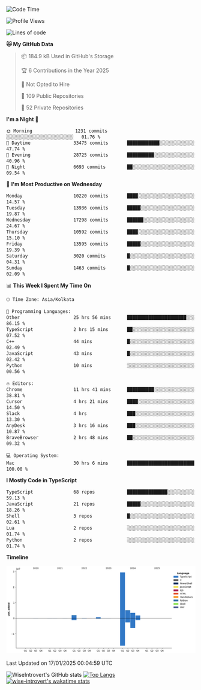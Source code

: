 <!--START_SECTION:waka-->
![Code Time](http://img.shields.io/badge/Code%20Time-2%2C129%20hrs%2042%20mins-blue)

![Profile Views](http://img.shields.io/badge/Profile%20Views-0-blue)

![Lines of code](https://img.shields.io/badge/From%20Hello%20World%20I%27ve%20Written-42.6%20million%20lines%20of%20code-blue)

**🐱 My GitHub Data** 

> 📦 184.9 kB Used in GitHub's Storage 
 > 
> 🏆 6 Contributions in the Year 2025
 > 
> 🚫 Not Opted to Hire
 > 
> 📜 109 Public Repositories 
 > 
> 🔑 52 Private Repositories 
 > 
**I'm a Night 🦉** 

```text
🌞 Morning                1231 commits        ░░░░░░░░░░░░░░░░░░░░░░░░░   01.76 % 
🌆 Daytime                33475 commits       ████████████░░░░░░░░░░░░░   47.74 % 
🌃 Evening                28725 commits       ██████████░░░░░░░░░░░░░░░   40.96 % 
🌙 Night                  6693 commits        ██░░░░░░░░░░░░░░░░░░░░░░░   09.54 % 
```
📅 **I'm Most Productive on Wednesday** 

```text
Monday                   10220 commits       ████░░░░░░░░░░░░░░░░░░░░░   14.57 % 
Tuesday                  13936 commits       █████░░░░░░░░░░░░░░░░░░░░   19.87 % 
Wednesday                17298 commits       ██████░░░░░░░░░░░░░░░░░░░   24.67 % 
Thursday                 10592 commits       ████░░░░░░░░░░░░░░░░░░░░░   15.10 % 
Friday                   13595 commits       █████░░░░░░░░░░░░░░░░░░░░   19.39 % 
Saturday                 3020 commits        █░░░░░░░░░░░░░░░░░░░░░░░░   04.31 % 
Sunday                   1463 commits        █░░░░░░░░░░░░░░░░░░░░░░░░   02.09 % 
```


📊 **This Week I Spent My Time On** 

```text
🕑︎ Time Zone: Asia/Kolkata

💬 Programming Languages: 
Other                    25 hrs 56 mins      ██████████████████████░░░   86.15 % 
TypeScript               2 hrs 15 mins       ██░░░░░░░░░░░░░░░░░░░░░░░   07.52 % 
C++                      44 mins             █░░░░░░░░░░░░░░░░░░░░░░░░   02.49 % 
JavaScript               43 mins             █░░░░░░░░░░░░░░░░░░░░░░░░   02.42 % 
Python                   10 mins             ░░░░░░░░░░░░░░░░░░░░░░░░░   00.56 % 

🔥 Editors: 
Chrome                   11 hrs 41 mins      ██████████░░░░░░░░░░░░░░░   38.81 % 
Cursor                   4 hrs 21 mins       ████░░░░░░░░░░░░░░░░░░░░░   14.50 % 
Slack                    4 hrs               ███░░░░░░░░░░░░░░░░░░░░░░   13.30 % 
AnyDesk                  3 hrs 16 mins       ███░░░░░░░░░░░░░░░░░░░░░░   10.87 % 
BraveBrowser             2 hrs 48 mins       ██░░░░░░░░░░░░░░░░░░░░░░░   09.32 % 

💻 Operating System: 
Mac                      30 hrs 6 mins       █████████████████████████   100.00 % 
```

**I Mostly Code in TypeScript** 

```text
TypeScript               68 repos            ███████████████░░░░░░░░░░   59.13 % 
JavaScript               21 repos            █████░░░░░░░░░░░░░░░░░░░░   18.26 % 
Shell                    3 repos             █░░░░░░░░░░░░░░░░░░░░░░░░   02.61 % 
Lua                      2 repos             ░░░░░░░░░░░░░░░░░░░░░░░░░   01.74 % 
Python                   2 repos             ░░░░░░░░░░░░░░░░░░░░░░░░░   01.74 % 
```



**Timeline**

![Lines of Code chart](https://raw.githubusercontent.com/wise-introvert/wise-introvert/master/assets/bar_graph.png)


 Last Updated on 17/01/2025 00:04:59 UTC
<!--END_SECTION:waka-->

![WiseIntrovert's GitHub stats](https://github-readme-stats.vercel.app/api?username=wise-introvert&count_private=true&show_icons=true)
[![Top Langs](https://github-readme-stats.vercel.app/api/top-langs/?username=wise-introvert&langs_count=10)](https://github.com/anuraghazra/github-readme-stats)
[![wise-introvert's wakatime stats](https://github-readme-stats.vercel.app/api/wakatime?username=wiseintrovert)](https://github.com/anuraghazra/github-readme-stats)
